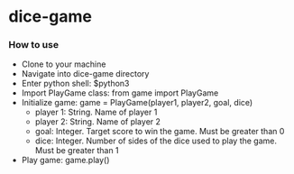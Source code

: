 # dice-game

### How to use
- Clone to your machine
- Navigate into dice-game directory
- Enter python shell: $python3
- Import PlayGame class: from game import PlayGame
- Initialize game: game = PlayGame(player1, player2, goal, dice) 
    - player 1: String. Name of player 1
    - player 2: String. Name of player 2
    - goal: Integer. Target score to win the game. Must be greater than 0
    - dice: Integer. Number of sides of the dice used to play the game. Must be greater than 1
- Play game: game.play()